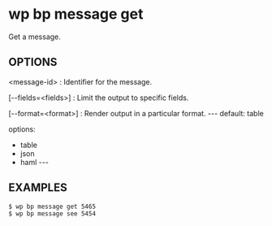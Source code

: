 #	wp bp message get

Get a message.

## OPTIONS

&lt;message-id&gt;
: Identifier for the message.

[--fields=&lt;fields&gt;]
: Limit the output to specific fields.

[--format=&lt;format&gt;]
: Render output in a particular format.
\---
default: table

options:
  - table
  - json
  - haml
\---

## EXAMPLES

    $ wp bp message get 5465
    $ wp bp message see 5454
